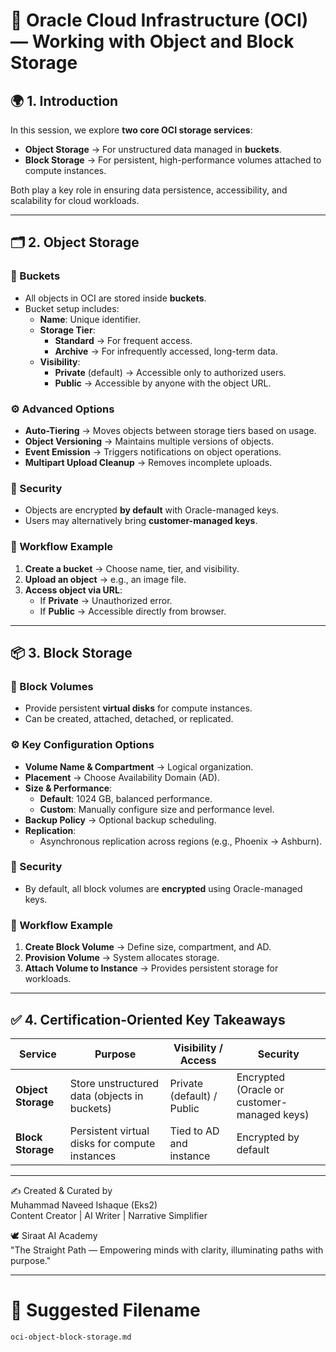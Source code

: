 # 💾 Oracle Cloud Infrastructure (OCI) — Working with Object and Block Storage  

## 🌍 1. Introduction  
In this session, we explore **two core OCI storage services**:  

- **Object Storage** → For unstructured data managed in **buckets**.  
- **Block Storage** → For persistent, high-performance volumes attached to compute instances.  

Both play a key role in ensuring data persistence, accessibility, and scalability for cloud workloads.  

---

## 🗂️ 2. Object Storage  

### 📌 Buckets  
- All objects in OCI are stored inside **buckets**.  
- Bucket setup includes:  
  - **Name**: Unique identifier.  
  - **Storage Tier**:  
    - **Standard** → For frequent access.  
    - **Archive** → For infrequently accessed, long-term data.  
  - **Visibility**:  
    - **Private** (default) → Accessible only to authorized users.  
    - **Public** → Accessible by anyone with the object URL.  

### ⚙️ Advanced Options  
- **Auto-Tiering** → Moves objects between storage tiers based on usage.  
- **Object Versioning** → Maintains multiple versions of objects.  
- **Event Emission** → Triggers notifications on object operations.  
- **Multipart Upload Cleanup** → Removes incomplete uploads.  

### 🔐 Security  
- Objects are encrypted **by default** with Oracle-managed keys.  
- Users may alternatively bring **customer-managed keys**.  

### 📖 Workflow Example  
1. **Create a bucket** → Choose name, tier, and visibility.  
2. **Upload an object** → e.g., an image file.  
3. **Access object via URL**:  
   - If **Private** → Unauthorized error.  
   - If **Public** → Accessible directly from browser.  

---

## 📦 3. Block Storage  

### 📌 Block Volumes  
- Provide persistent **virtual disks** for compute instances.  
- Can be created, attached, detached, or replicated.  

### ⚙️ Key Configuration Options  
- **Volume Name & Compartment** → Logical organization.  
- **Placement** → Choose Availability Domain (AD).  
- **Size & Performance**:  
  - **Default**: 1024 GB, balanced performance.  
  - **Custom**: Manually configure size and performance level.  
- **Backup Policy** → Optional backup scheduling.  
- **Replication**:  
  - Asynchronous replication across regions (e.g., Phoenix → Ashburn).  

### 🔐 Security  
- By default, all block volumes are **encrypted** using Oracle-managed keys.  

### 📖 Workflow Example  
1. **Create Block Volume** → Define size, compartment, and AD.  
2. **Provision Volume** → System allocates storage.  
3. **Attach Volume to Instance** → Provides persistent storage for workloads.  

---

## ✅ 4. Certification-Oriented Key Takeaways  

| Service           | Purpose                     | Visibility / Access | Security |
|-------------------|-----------------------------|---------------------|----------|
| **Object Storage** | Store unstructured data (objects in buckets) | Private (default) / Public | Encrypted (Oracle or customer-managed keys) |
| **Block Storage**  | Persistent virtual disks for compute instances | Tied to AD and instance | Encrypted by default |

---

✍️ Created & Curated by  
Muhammad Naveed Ishaque (Eks2)  
Content Creator | AI Writer | Narrative Simplifier  

🕊️ Siraat AI Academy  
"The Straight Path — Empowering minds with clarity, illuminating paths with purpose."  

---

# 📌 Suggested Filename  
`oci-object-block-storage.md`
